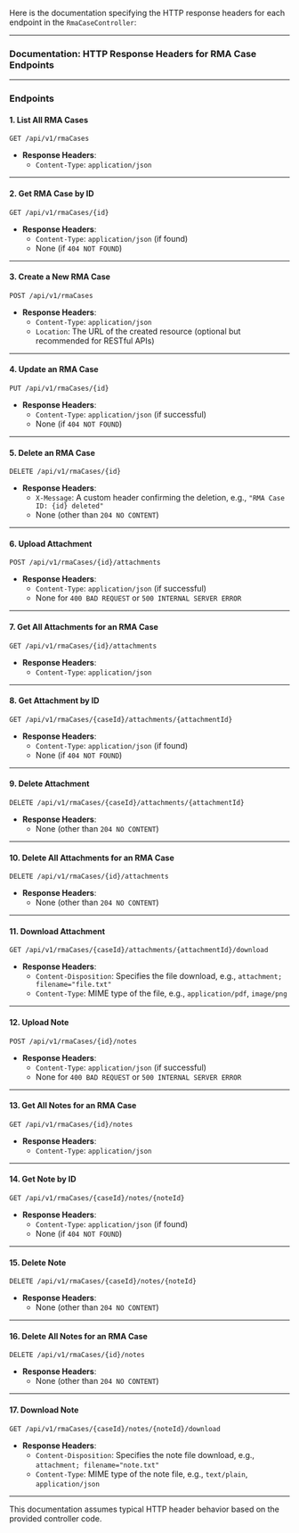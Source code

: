 Here is the documentation specifying the HTTP response headers for each endpoint in the `RmaCaseController`:

---

### Documentation: HTTP Response Headers for RMA Case Endpoints

---

### Endpoints

#### 1. **List All RMA Cases**
   ```
   GET /api/v1/rmaCases
   ```
- **Response Headers**:
    - `Content-Type`: `application/json`

---

#### 2. **Get RMA Case by ID**
   ```
   GET /api/v1/rmaCases/{id}
   ```
- **Response Headers**:
    - `Content-Type`: `application/json` (if found)
    - None (if `404 NOT FOUND`)

---

#### 3. **Create a New RMA Case**
   ```
   POST /api/v1/rmaCases
   ```
- **Response Headers**:
    - `Content-Type`: `application/json`
    - `Location`: The URL of the created resource (optional but recommended for RESTful APIs)

---

#### 4. **Update an RMA Case**
   ```
   PUT /api/v1/rmaCases/{id}
   ```
- **Response Headers**:
    - `Content-Type`: `application/json` (if successful)
    - None (if `404 NOT FOUND`)

---

#### 5. **Delete an RMA Case**
   ```
   DELETE /api/v1/rmaCases/{id}
   ```
- **Response Headers**:
    - `X-Message`: A custom header confirming the deletion, e.g., `"RMA Case ID: {id} deleted"`
    - None (other than `204 NO CONTENT`)

---

#### 6. **Upload Attachment**
   ```
   POST /api/v1/rmaCases/{id}/attachments
   ```
- **Response Headers**:
    - `Content-Type`: `application/json` (if successful)
    - None for `400 BAD REQUEST` or `500 INTERNAL SERVER ERROR`

---

#### 7. **Get All Attachments for an RMA Case**
   ```
   GET /api/v1/rmaCases/{id}/attachments
   ```
- **Response Headers**:
    - `Content-Type`: `application/json`

---

#### 8. **Get Attachment by ID**
   ```
   GET /api/v1/rmaCases/{caseId}/attachments/{attachmentId}
   ```
- **Response Headers**:
    - `Content-Type`: `application/json` (if found)
    - None (if `404 NOT FOUND`)

---

#### 9. **Delete Attachment**
   ```
   DELETE /api/v1/rmaCases/{caseId}/attachments/{attachmentId}
   ```
- **Response Headers**:
    - None (other than `204 NO CONTENT`)

---

#### 10. **Delete All Attachments for an RMA Case**
   ```
   DELETE /api/v1/rmaCases/{id}/attachments
   ```
- **Response Headers**:
    - None (other than `204 NO CONTENT`)

---

#### 11. **Download Attachment**
   ```
   GET /api/v1/rmaCases/{caseId}/attachments/{attachmentId}/download
   ```
- **Response Headers**:
    - `Content-Disposition`: Specifies the file download, e.g., `attachment; filename="file.txt"`
    - `Content-Type`: MIME type of the file, e.g., `application/pdf`, `image/png`

---

#### 12. **Upload Note**
   ```
   POST /api/v1/rmaCases/{id}/notes
   ```
- **Response Headers**:
    - `Content-Type`: `application/json` (if successful)
    - None for `400 BAD REQUEST` or `500 INTERNAL SERVER ERROR`

---

#### 13. **Get All Notes for an RMA Case**
   ```
   GET /api/v1/rmaCases/{id}/notes
   ```
- **Response Headers**:
    - `Content-Type`: `application/json`

---

#### 14. **Get Note by ID**
   ```
   GET /api/v1/rmaCases/{caseId}/notes/{noteId}
   ```
- **Response Headers**:
    - `Content-Type`: `application/json` (if found)
    - None (if `404 NOT FOUND`)

---

#### 15. **Delete Note**
   ```
   DELETE /api/v1/rmaCases/{caseId}/notes/{noteId}
   ```
- **Response Headers**:
    - None (other than `204 NO CONTENT`)

---

#### 16. **Delete All Notes for an RMA Case**
   ```
   DELETE /api/v1/rmaCases/{id}/notes
   ```
- **Response Headers**:
    - None (other than `204 NO CONTENT`)

---

#### 17. **Download Note**
   ```
   GET /api/v1/rmaCases/{caseId}/notes/{noteId}/download
   ```
- **Response Headers**:
    - `Content-Disposition`: Specifies the note file download, e.g., `attachment; filename="note.txt"`
    - `Content-Type`: MIME type of the note file, e.g., `text/plain`, `application/json`

---

This documentation assumes typical HTTP header behavior based on the provided controller code.